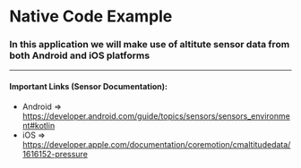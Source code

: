 # Native Code Example
### In this application we will make use of altitute sensor data from both Android and iOS platforms
---
#### Important Links (Sensor Documentation):
* Android => https://developer.android.com/guide/topics/sensors/sensors_environment#kotlin
* iOS => https://developer.apple.com/documentation/coremotion/cmaltitudedata/1616152-pressure
